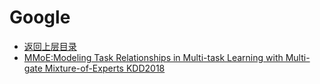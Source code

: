 # Google

* [返回上层目录](../industry-application.md)
* [MMoE:Modeling Task Relationships in Multi-task Learning with Multi-gate Mixture-of-Experts KDD2018](mmoe/Modeling-Task-Relationships-in-Multi-task-Learning-with-Multi-gate-Mixture-of-Experts.md)


